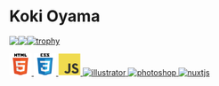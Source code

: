 # Koki Oyama
  <img align="left" src="https://github-readme-stats.vercel.app/api?username=Ajaku4505&count_private=true&show_icons=true" />
  <img align="left" src="https://github-readme-stats.vercel.app/api/top-langs/?username=Ajaku4505" />

[![trophy](https://github-profile-trophy.vercel.app/?username=Ajaku4505&theme=onedark&column=7
)](https://github.com/ryo-ma/github-profile-trophy)

<p align="left"> 
  <a href="https://www.w3.org/html/" target="_blank"> 
    <img src="https://raw.githubusercontent.com/devicons/devicon/master/icons/html5/html5-original-wordmark.svg" alt="html5" width="40" height="40"/>
  </a> 
  <a href="https://www.w3schools.com/css/" target="_blank"> 
    <img src="https://raw.githubusercontent.com/devicons/devicon/master/icons/css3/css3-original-wordmark.svg" alt="css3" width="40" height="40"/> 
  </a> 
  <a href="https://developer.mozilla.org/en-US/docs/Web/JavaScript" target="_blank"> 
    <img src="https://raw.githubusercontent.com/devicons/devicon/master/icons/javascript/javascript-original.svg" alt="javascript" width="40" height="40"/> 
  </a> 
  <a href="https://www.adobe.com/in/products/illustrator.html" target="_blank"> 
    <img src="https://cdn.jsdelivr.net/gh/devicons/devicon/icons/illustrator/illustrator-line.svg" alt="illustrator" width="40" height="40"/> 
  </a> 
  <a href="https://www.photoshop.com/en" target="_blank"> 
    <img src="https://cdn.jsdelivr.net/gh/devicons/devicon/icons/photoshop/photoshop-line.svg" alt="photoshop" width="40" height="40"/> 
  </a> 
  <a href="https://nuxtjs.org/" target="_blank"> 
    <img src="https://cdn.jsdelivr.net/gh/devicons/devicon/icons/nuxtjs/nuxtjs-original.svg" alt="nuxtjs" width="40" height="40"/> 
  </a> 
</p>

<!--
**Ajaku4505/Ajaku4505** is a ✨ _special_ ✨ repository because its `README.md` (this file) appears on your GitHub profile.

Here are some ideas to get you started:

- 🔭 I’m currently working on ...
- 🌱 I’m currently learning ...
- 👯 I’m looking to collaborate on ...
- 🤔 I’m looking for help with ...
- 💬 Ask me about ...
- 📫 How to reach me: ...
- 😄 Pronouns: ...
- ⚡ Fun fact: ...
-->
